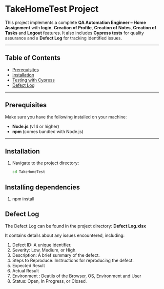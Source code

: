 # TakeHomeTest Project

This project implements a complete **QA Automation Engineer – Home Assignment** with **login**, **Creation of Profile**, **Creation of Notes**, **Creation of Tasks** and **Logout** features. It also includes **Cypress tests** for quality assurance and a **Defect Log** for tracking identified issues.

---

## Table of Contents
- [Prerequisites](#prerequisites)
- [Installation](#installation)
- [Testing with Cypress](#testing-with-cypress)
- [Defect Log](#defect-log)

---

## Prerequisites

Make sure you have the following installed on your machine:
- **Node.js** (v14 or higher)
- **npm** (comes bundled with Node.js)

---

## Installation

1. Navigate to the project directory:
   ```bash
   cd TakeHomeTest

## Installing dependencies 

1. npm install


## Defect Log

The Defect Log can be found in the project directory:
 **Defect Log.xlsx**

It contains details about any issues encountered, including:

1. Defect ID: A unique identifier.
2. Severity: Low, Medium, or High.
3. Description: A brief summary of the defect.
4. Steps to Reproduce: Instructions for reproducing the defect.
5. Expected Result 
6. Actual Result 
7. Environment : Deatils of the Browser, OS, Environment and User  
6. Status: Open, In Progress, or Closed.


